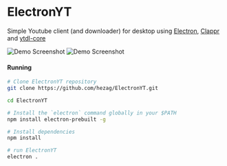 # ElectronYT

Simple Youtube client (and downloader) for desktop using [Electron](https://github.com/atom/electron/),
 [Clappr](https://github.com/clappr/clappr/) and [ytdl-core](https://github.com/fent/node-ytdl-core)

![Demo Screenshot](http://i.imgur.com/Ez9KOTk.png)
![Demo Screenshot](http://i.imgur.com/4Enbyrm.png)

#### Running
```sh
# Clone ElectronYT repository
git clone https://github.com/hezag/ElectronYT.git

cd ElectronYT

# Install the `electron` command globally in your $PATH
npm install electron-prebuilt -g

# Install dependencies
npm install

# run ElectronYT
electron .
```
